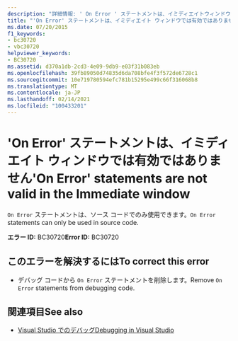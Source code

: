 ```yaml
---
description: "詳細情報: ' On Error ' ステートメントは、イミディエイトウィンドウでは有効ではありません"
title: "'On Error' ステートメントは、イミディエイト ウィンドウでは有効ではありません"
ms.date: 07/20/2015
f1_keywords:
- bc30720
- vbc30720
helpviewer_keywords:
- BC30720
ms.assetid: d370a1db-2cd3-4e09-9db9-e03f31b083eb
ms.openlocfilehash: 39fb89050d74835d6da708bfe4f3f572de6728c1
ms.sourcegitcommit: 10e719780594efc781b15295e499c66f316068b8
ms.translationtype: MT
ms.contentlocale: ja-JP
ms.lasthandoff: 02/14/2021
ms.locfileid: "100433201"
---
```

# <a name="on-error-statements-are-not-valid-in-the-immediate-window"></a><span data-ttu-id="73d53-103">'On Error' ステートメントは、イミディエイト ウィンドウでは有効ではありません</span><span class="sxs-lookup"><span data-stu-id="73d53-103">'On Error' statements are not valid in the Immediate window</span></span>

<span data-ttu-id="73d53-104">`On Error` ステートメントは、ソース コードでのみ使用できます。</span><span class="sxs-lookup"><span data-stu-id="73d53-104">`On Error` statements can only be used in source code.</span></span>  
  
 <span data-ttu-id="73d53-105">**エラー ID:** BC30720</span><span class="sxs-lookup"><span data-stu-id="73d53-105">**Error ID:** BC30720</span></span>  
  
## <a name="to-correct-this-error"></a><span data-ttu-id="73d53-106">このエラーを解決するには</span><span class="sxs-lookup"><span data-stu-id="73d53-106">To correct this error</span></span>  
  
- <span data-ttu-id="73d53-107">デバッグ コードから `On Error` ステートメントを削除します。</span><span class="sxs-lookup"><span data-stu-id="73d53-107">Remove `On Error` statements from debugging code.</span></span>  
  
## <a name="see-also"></a><span data-ttu-id="73d53-108">関連項目</span><span class="sxs-lookup"><span data-stu-id="73d53-108">See also</span></span>

- [<span data-ttu-id="73d53-109">Visual Studio でのデバッグ</span><span class="sxs-lookup"><span data-stu-id="73d53-109">Debugging in Visual Studio</span></span>](/visualstudio/debugger/debugger-feature-tour)
